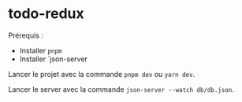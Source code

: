# todo-redux

Prérequis : 
- Installer `pnpm`
- Installer `json-server

Lancer le projet avec la commande `pnpm dev` ou `yarn dev`.

Lancer le server avec la commande `json-server --watch db/db.json`.
